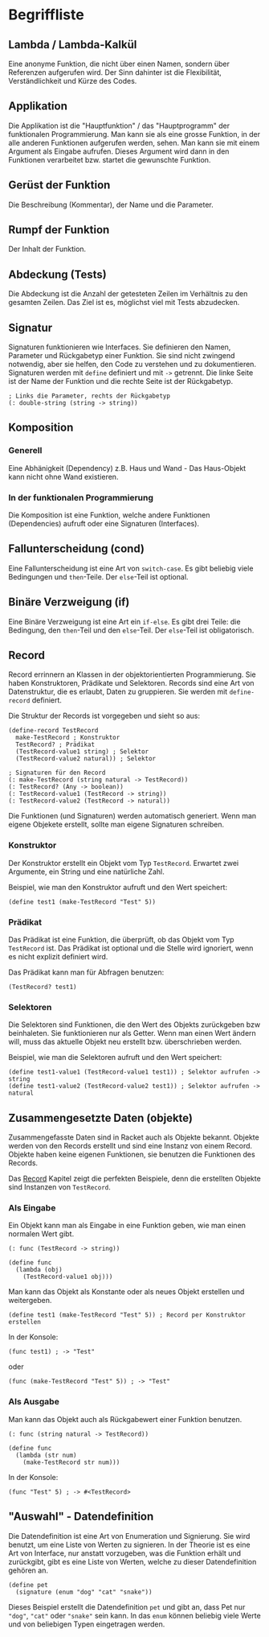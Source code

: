 # Begriffliste

## Lambda / Lambda-Kalkül

Eine anonyme Funktion, die nicht über einen Namen, sondern über Referenzen aufgerufen wird. Der Sinn dahinter ist die Flexibilität, Verständlichkeit und Kürze des Codes.

## Applikation

Die Applikation ist die "Hauptfunktion" / das "Hauptprogramm" der funktionalen Programmierung. Man kann sie als eine grosse Funktion, in der alle anderen Funktionen aufgerufen werden, sehen. Man kann sie mit einem Argument als Eingabe aufrufen. Dieses Argument wird dann in den Funktionen verarbeitet bzw. startet die gewunschte Funktion.

## Gerüst der Funktion

Die Beschreibung (Kommentar), der Name und die Parameter.

## Rumpf der Funktion

Der Inhalt der Funktion.

## Abdeckung (Tests)

Die Abdeckung ist die Anzahl der getesteten Zeilen im Verhältnis zu den gesamten Zeilen. Das Ziel ist es, möglichst viel mit Tests abzudecken.

## Signatur

Signaturen funktionieren wie Interfaces. Sie definieren den Namen, Parameter und Rückgabetyp einer Funktion. Sie sind nicht zwingend notwendig, aber sie helfen, den Code zu verstehen und zu dokumentieren. Signaturen werden mit `define` definiert und mit `->` getrennt. Die linke Seite ist der Name der Funktion und die rechte Seite ist der Rückgabetyp.

```racket
; Links die Parameter, rechts der Rückgabetyp
(: double-string (string -> string))
```

## Komposition

### Generell

Eine Abhänigkeit (Dependency) z.B. Haus und Wand - Das Haus-Objekt kann nicht ohne Wand existieren.

### In der funktionalen Programmierung

Die Komposition ist eine Funktion, welche andere Funktionen (Dependencies) aufruft oder eine Signaturen
(Interfaces).

## Fallunterscheidung (cond)

Eine Fallunterscheidung ist eine Art von `switch-case`. Es gibt beliebig viele Bedingungen und `then`-Teile. Der `else`-Teil ist optional.

## Binäre Verzweigung (if)

Eine Binäre Verzweigung ist eine Art ein `if-else`. Es gibt drei Teile: die Bedingung, den `then`-Teil und den `else`-Teil. Der `else`-Teil ist obligatorisch.

## Record

Record errinnern an Klassen in der objektorientierten Programmierung. Sie haben Konstruktoren, Prädikate und Selektoren. Records sind eine Art von Datenstruktur, die es erlaubt, Daten zu gruppieren. Sie werden mit `define-record` definiert.

Die Struktur der Records ist vorgegeben und sieht so aus:

```racket
(define-record TestRecord
  make-TestRecord ; Konstruktor
  TestRecord? ; Prädikat
  (TestRecord-value1 string) ; Selektor
  (TestRecord-value2 natural)) ; Selektor

; Signaturen für den Record
(: make-TestRecord (string natural -> TestRecord))
(: TestRecord? (Any -> boolean))
(: TestRecord-value1 (TestRecord -> string))
(: TestRecord-value2 (TestRecord -> natural))
```

Die Funktionen (und Signaturen) werden automatisch generiert. Wenn man eigene Objekete erstellt, sollte man eigene Signaturen schreiben.

### Konstruktor

Der Konstruktor erstellt ein Objekt vom Typ `TestRecord`. Erwartet zwei Argumente, ein String und eine natürliche Zahl.

Beispiel, wie man den Konstruktor aufruft und den Wert speichert:

```racket
(define test1 (make-TestRecord "Test" 5))
```

### Prädikat

Das Prädikat ist eine Funktion, die überprüft, ob das Objekt vom Typ `TestRecord` ist. Das Prädikat ist optional und die Stelle wird ignoriert, wenn es nicht explizit definiert wird.

Das Prädikat kann man für Abfragen benutzen:

```racket
(TestRecord? test1)
```

### Selektoren

Die Selektoren sind Funktionen, die den Wert des Objekts zurückgeben bzw beinhaleten. Sie funktionieren nur als Getter. Wenn man einen Wert ändern will, muss das aktuelle Objekt neu erstellt bzw. überschrieben werden.

Beispiel, wie man die Selektoren aufruft und den Wert speichert:

```racket
(define test1-value1 (TestRecord-value1 test1)) ; Selektor aufrufen -> string
(define test1-value2 (TestRecord-value2 test1)) ; Selektor aufrufen -> natural
```

## Zusammengesetzte Daten (objekte)

Zusammengefasste Daten sind in Racket auch als Objekte bekannt. Objekte werden von den Records erstellt und sind eine Instanz von einem Record. Objekte haben keine eigenen Funktionen, sie benutzen die Funktionen des Records.

Das [Record](#record) Kapitel zeigt die perfekten Beispiele, denn die erstellten Objekte sind Instanzen von `TestRecord`.

### Als Eingabe

Ein Objekt kann man als Eingabe in eine Funktion geben, wie man einen normalen Wert gibt.

```racket
(: func (TestRecord -> string))

(define func
  (lambda (obj)
    (TestRecord-value1 obj)))
```

Man kann das Objekt als Konstante oder als neues Objekt erstellen und weitergeben.

```racket
(define test1 (make-TestRecord "Test" 5)) ; Record per Konstruktor erstellen
```

In der Konsole:

```racket
(func test1) ; -> "Test"
```

oder

```racket
(func (make-TestRecord "Test" 5)) ; -> "Test"
```

### Als Ausgabe

Man kann das Objekt auch als Rückgabewert einer Funktion benutzen.

```racket
(: func (string natural -> TestRecord))

(define func
  (lambda (str num)
    (make-TestRecord str num)))
```

In der Konsole:

```racket
(func "Test" 5) ; -> #<TestRecord>
```

## "Auswahl" - Datendefinition

Die Datendefinition ist eine Art von Enumeration und Signierung. Sie wird benutzt, um eine Liste von Werten zu signieren. In der Theorie ist es eine Art von Interface, nur anstatt vorzugeben, was die Funktion erhält und zurückgibt, gibt es eine Liste von Werten, welche zu dieser Datendefinition gehören an.

```racket
(define pet
  (signature (enum "dog" "cat" "snake"))
```

Dieses Beispiel erstellt die Datendefinition `pet` und gibt an, dass Pet nur `"dog"`, `"cat"` oder `"snake"` sein kann. In das `enum` können beliebig viele Werte und von beliebigen Typen eingetragen werden.
